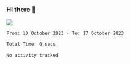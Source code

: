 ### Hi there 👋️

![](https://komarev.com/ghpvc/?username=Loner1024)

<!--START_SECTION:waka-->

```txt
From: 10 October 2023 - To: 17 October 2023

Total Time: 0 secs

No activity tracked
```

<!--END_SECTION:waka-->



